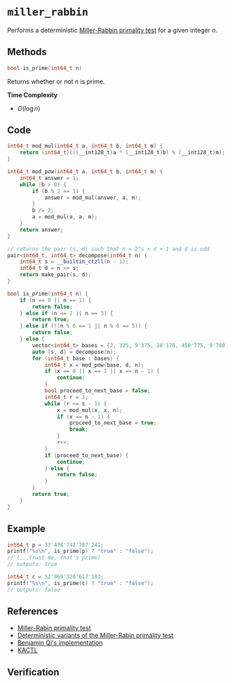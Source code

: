 # `miller_rabbin`
Performs a deterministic [Miller-Rabbin primality test](https://en.wikipedia.org/wiki/Miller%E2%80%93Rabin_primality_test) for a given integer $n$.

## Methods
```cpp
bool is_prime(int64_t n)
```

Returns whether or not $n$ is prime.

**Time Complexity**
- $O(\log n)$

## Code
```cpp
int64_t mod_mul(int64_t a, int64_t b, int64_t m) {
	return (int64_t)(((__int128_t)a * (__int128_t)b) % (__int128_t)m);
}

int64_t mod_pow(int64_t a, int64_t b, int64_t m) {
	int64_t answer = 1;
	while (b > 0) {
		if (b % 2 == 1) {
			answer = mod_mul(answer, a, m);
		}
		b /= 2;
		a = mod_mul(a, a, m);
	}
	return answer;
}

// returns the pair (s, d) such that n = 2^s × d + 1 and d is odd
pair<int64_t, int64_t> decompose(int64_t n) {
	int64_t s = __builtin_ctzll(n - 1);
	int64_t d = n >> s;
	return make_pair(s, d);
}

bool is_prime(int64_t n) {
	if (n == 0 || n == 1) {
		return false;
	} else if (n == 2 || n == 3) {
		return true;
	} else if (!(n % 6 == 1 || n % 6 == 5)) {
		return false;
	} else {
		vector<int64_t> bases = {2, 325, 9'375, 28'178, 450'775, 9'780'504, 1'795'265'022};
		auto [s, d] = decompose(n);
		for (int64_t base : bases) {
			int64_t x = mod_pow(base, d, n);
			if (x == 0 || x == 1 || x == n - 1) {
				continue;
			}
			bool proceed_to_next_base = false;
			int64_t r = 1;
			while (r <= s - 1) {
				x = mod_mul(x, x, n);
				if (x == n - 1) {
					proceed_to_next_base = true;
					break;
				}
				r++;
			}
			if (proceed_to_next_base) {
				continue;
			} else {
				return false;
			}
		}
		return true;
	}
}
```

## Example
```cpp
int64_t p = 33'478'742'787'241;
printf("%s\n", is_prime(p) ? "true" : "false");
// (...trust me, that's prime)
// outputs: true

int64_t c = 52'069'326'617'183;
printf("%s\n", is_prime(c) ? "true" : "false");
// outputs: false
```

## References
- [Miller-Rabin primality test](https://en.wikipedia.org/wiki/Miller%E2%80%93Rabin_primality_test)
- [Deterministic variants of the Miller-Rabin primality test](https://miller-rabin.appspot.com/)
- [Benjamin Qi's implementation](https://github.com/bqi343/USACO/blob/master/Implementations/content/number-theory%20(11.1)/Primality/MillerRabin.h)
- [KACTL](https://github.com/kth-competitive-programming/kactl/blob/main/content/number-theory/MillerRabin.h)

## Verification

